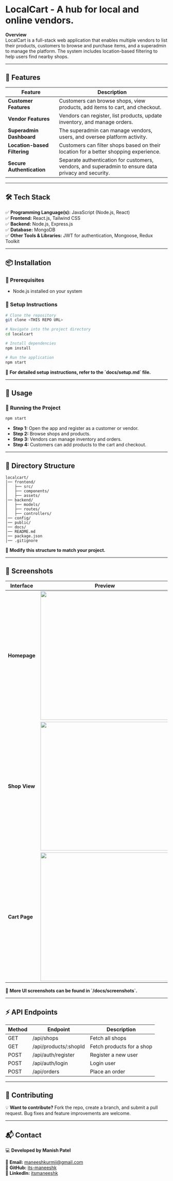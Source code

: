 # LocalCart - A hub for local and online vendors. 

**Overview**  
LocalCart is a full-stack web application that enables multiple vendors to list their products, customers to browse and purchase items, and a superadmin to manage the platform. The system includes location-based filtering to help users find nearby shops.

---

## 📌 Features  

| **Feature**                     | **Description**                                                                                          |
|----------------------------------|----------------------------------------------------------------------------------------------------------|
| **Customer Features**            | Customers can browse shops, view products, add items to cart, and checkout.                            |
| **Vendor Features**              | Vendors can register, list products, update inventory, and manage orders.                              |
| **Superadmin Dashboard**         | The superadmin can manage vendors, users, and oversee platform activity.                               |
| **Location-based Filtering**     | Customers can filter shops based on their location for a better shopping experience.                   |
| **Secure Authentication**        | Separate authentication for customers, vendors, and superadmin to ensure data privacy and security.   |

---

## 🛠 Tech Stack  

✅ **Programming Language(s):** JavaScript (Node.js, React)  
✅ **Frontend:** React.js, Tailwind CSS  
✅ **Backend:** Node.js, Express.js  
✅ **Database:** MongoDB  
✅ **Other Tools & Libraries:** JWT for authentication, Mongoose, Redux Toolkit  

---

## 📦 Installation  

### **🔹 Prerequisites**  
- Node.js installed on your system  

### **🔹 Setup Instructions**  
```sh
# Clone the repository
git clone <THIS REPO URL>

# Navigate into the project directory
cd localcart

# Install dependencies
npm install

# Run the application
npm start
```

📌 **For detailed setup instructions, refer to the \`docs/setup.md\` file.**

---

## 🚀 Usage  

### **🔹 Running the Project**  
```sh
npm start
```
- **Step 1:** Open the app and register as a customer or vendor.  
- **Step 2:** Browse shops and products.  
- **Step 3:** Vendors can manage inventory and orders.  
- **Step 4:** Customers can add products to the cart and checkout.  


---

## 📂 Directory Structure  

```
localcart/
│── frontend/
│   ├── src/
│   ├── components/
│   ├── assets/
│── backend/
│   ├── models/
│   ├── routes/
│   ├── controllers/
│── config/
│── public/
│── docs/
│── README.md
│── package.json
│── .gitignore
```
📌 **Modify this structure to match your project.**

---

## 📸 Screenshots  
| **Interface** | **Preview** |
|--------------|------------|
| **Homepage** | <img src="IMAGE_URL_1" width="400px"> |
| **Shop View** | <img src="IMAGE_URL_2" width="400px"> |
| **Cart Page** | <img src="IMAGE_URL_3" width="400px"> |

📌 **More UI screenshots can be found in \`/docs/screenshots\`.**  

---

## ⚡ API Endpoints  

| **Method** | **Endpoint** | **Description** |
|-----------|-------------|----------------|
| GET       | /api/shops  | Fetch all shops |
| GET       | /api/products/:shopId  | Fetch products for a shop |
| POST      | /api/auth/register | Register a new user |
| POST      | /api/auth/login  | Login user |
| POST      | /api/orders  | Place an order |


---

## 🔗 Contributing  

💡 **Want to contribute?** Fork the repo, create a branch, and submit a pull request. Bug fixes and feature improvements are welcome.  

---

## 📬 Contact  

💻 **Developed by Manish Patel**  

📧 **Email:** maneeshkurmii@gmail.com  
🔗 **GitHub:** [its-maneeshk](https://github.com/its-maneeshk)  
🔗 **LinkedIn:** [itsmaneeshk](https://www.linkedin.com/in/itsmaneeshk/)  
